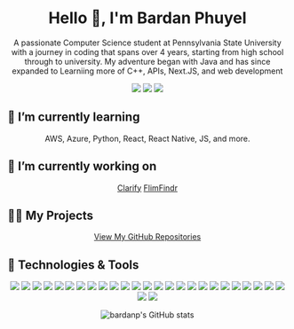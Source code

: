 <h1 align="center">Hello 👋, I'm Bardan Phuyel</h1>

<p align="center">
A passionate Computer Science student at Pennsylvania State University with a journey in coding that spans over 4 years, starting from high school through to university. My adventure began with Java and has since expanded to Learniing more of C++, APIs, Next.JS, and web development
</p>

<p align="center">
  <a href="mailto:me@bardanp.com"><img src="https://img.shields.io/badge/Email-me@bardanp.com-blue?style=flat-square&logo=gmail"></a>
  <a href="https://github.com/bardanp"><img src="https://img.shields.io/badge/GitHub-bardanp-lightgrey?style=flat-square&logo=github"></a>
  <a href="https://linkedin.com/in/bardanp"><img src="https://img.shields.io/badge/LinkedIn-bardanp-blue?style=flat-square&logo=linkedin"></a>
</p>

<h2 >🌱 I’m currently learning</h2>
<p align="center">
  AWS, Azure, Python, React, React Native, JS, and more.
</p>

<h2 >🔭 I’m currently working on</h2>
<p align="center">
  <a href="https://clarify.bardanp.com/">Clarify</a>
  <a href="https://github.com/bardanp/FlimFindr">FlimFindr</a>
</p>

<h2 >👨‍💻 My Projects</h2>
<p align="center">
  <a href="https://github.com/bardanp">View My GitHub Repositories</a>
</p>

## 🔧 Technologies & Tools
<p align="center">
  <!-- Android -->
  <img src="https://img.shields.io/badge/Android-3DDC84?style=for-the-badge&logo=android&logoColor=white">
  <!-- AWS -->
  <img src="https://img.shields.io/badge/AWS-FF9900?style=for-the-badge&logo=amazonaws&logoColor=white">
  <!-- Azure -->
  <img src="https://img.shields.io/badge/Azure-0089D6?style=for-the-badge&logo=microsoftazure&logoColor=white">
  <!-- Bootstrap -->
  <img src="https://img.shields.io/badge/Bootstrap-7952B3?style=for-the-badge&logo=bootstrap&logoColor=white">
  <!-- C++ -->
  <img src="https://img.shields.io/badge/C++-00599C?style=for-the-badge&logo=cplusplus&logoColor=white">
  <!-- CSS3 -->
  <img src="https://img.shields.io/badge/CSS3-1572B6?style=for-the-badge&logo=css3&logoColor=white">
  <!-- Django -->
  <img src="https://img.shields.io/badge/Django-092E20?style=for-the-badge&logo=django&logoColor=white">
  <!-- Docker -->
  <img src="https://img.shields.io/badge/Docker-2496ED?style=for-the-badge&logo=docker&logoColor=white">
  <!-- Figma -->
  <img src="https://img.shields.io/badge/Figma-F24E1E?style=for-the-badge&logo=figma&logoColor=white">
  <!-- Firebase -->
  <img src="https://img.shields.io/badge/Firebase-FFCA28?style=for-the-badge&logo=firebase&logoColor=white">
  <!-- Flask -->
  <img src="https://img.shields.io/badge/Flask-000000?style=for-the-badge&logo=flask&logoColor=white">
  <!-- Git -->
  <img src="https://img.shields.io/badge/Git-F05032?style=for-the-badge&logo=git&logoColor=white">
  <!-- HTML5 -->
  <img src="https://img.shields.io/badge/HTML5-E34F26?style=for-the-badge&logo=html5&logoColor=white">
  <!-- Illustrator -->
  <img src="https://img.shields.io/badge/Illustrator-FF9A00?style=for-the-badge&logo=adobeillustrator&logoColor=white">
  <!-- Java -->
  <img src="https://img.shields.io/badge/Java-007396?style=for-the-badge&logo=java&logoColor=white">
  <!-- JavaScript -->
  <img src="https://img.shields.io/badge/JavaScript-F7DF1E?style=for-the-badge&logo=javascript&logoColor=black">
  <!-- MySQL -->
  <img src="https://img.shields.io/badge/MySQL-4479A1?style=for-the-badge&logo=mysql&logoColor=white">
  <!-- Node.js -->
  <img src="https://img.shields.io/badge/Node.js-339933?style=for-the-badge&logo=nodedotjs&logoColor=white">
  <!-- Oracle -->
  <img src="https://img.shields.io/badge/Oracle-F80000?style=for-the-badge&logo=oracle&logoColor=white">
  <!-- Pandas -->
  <img src="https://img.shields.io/badge/Pandas-150458?style=for-the-badge&logo=pandas&logoColor=white">
  <!-- Photoshop -->
  <img src="https://img.shields.io/badge/Photoshop-31A8FF?style=for-the-badge&logo=adobephotoshop&logoColor=black">
  <!-- Python -->
  <img src="https://img.shields.io/badge/Python-3776AB?style=for-the-badge&logo=python&logoColor=white">
  <!-- React -->
  <img src="https://img.shields.io/badge/React-20232A?style=for-the-badge&logo=react&logoColor=61DAFB">
  <!-- React Native -->
  <img src="https://img.shields.io/badge/React_Native-20232A?style=for-the-badge&logo=react&logoColor=61DAFB">
  <!-- Scikit Learn -->
  <img src="https://img.shields.io/badge/Scikit_Learn-F7931E?style=for-the-badge&logo=scikitlearn&logoColor=white">
  <!-- Seaborn -->
  <img src="https://img.shields.io/badge/Seaborn-3776AB?style=for-the-badge&logo=seaborn&logoColor=white">
  <!-- Tailwind CSS -->
  <img src="https://img.shields.io/badge/Tailwind_CSS-06B6D4?style=for-the-badge&logo=tailwindcss&logoColor=white">
</p>

<p align="center">
  <img src="https://github-readme-stats.vercel.app/api/top-langs/?username=bardanp&show_icons=true&theme=radical&layout=compact" alt="bardanp's GitHub stats"/>
</p>
